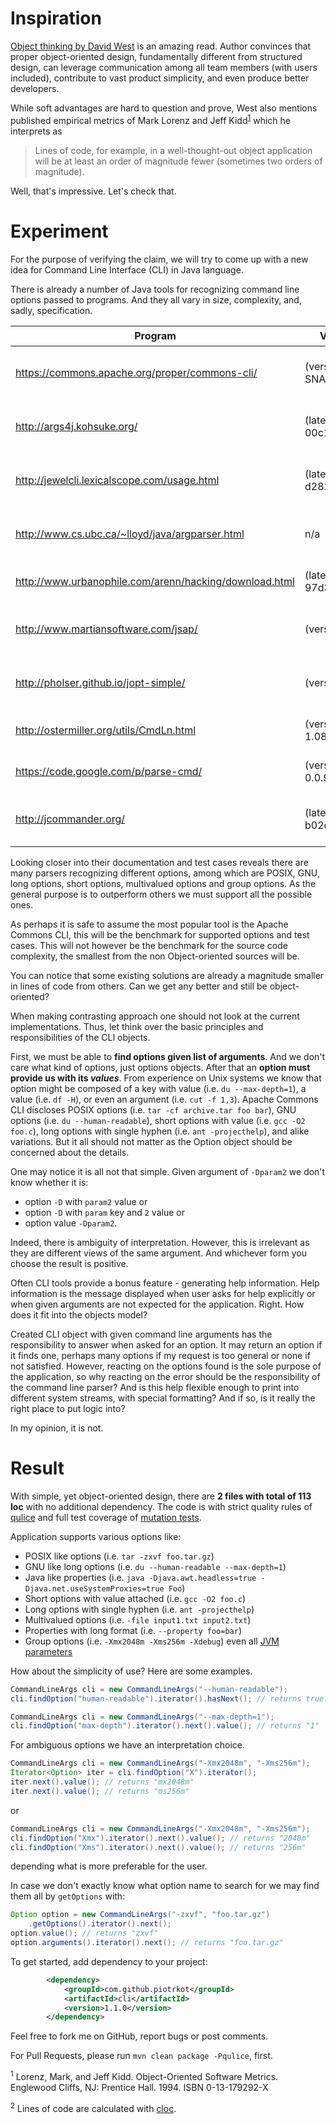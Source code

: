 # Inspiration

[Object thinking by David West](http://www.amazon.com/Object-Thinking-Developer-Reference-David/dp/0735619654) is an amazing read.
Author convinces that proper object-oriented design, fundamentally different
from structured design, can leverage communication among all team members
(with users included), contribute to vast product simplicity, and even produce
better developers.

While soft advantages are hard to question and prove, West also mentions
published empirical metrics of Mark Lorenz and
Jeff Kidd<sup>[1](#MarkKidd)</sup> which he interprets as
> Lines of code, for example, in a well-thought-out object application will be
at least an order of magnitude fewer (sometimes two orders of magnitude).

Well, that's impressive. Let's check that.

# Experiment

For the purpose of verifying the claim, we will try to come up with a new
idea for Command Line Interface (CLI) in Java language.

There is already a number of Java tools for recognizing command line options
passed to programs. And they all vary in size, complexity, and, sadly,
specification.

Program | Version | Size<sup>[2](#LoC)</sup>
--------|---------|-------------------------
https://commons.apache.org/proper/commons-cli/ | (version 1.4-SNAPSHOT) | 23 files (2665 loc)
http://args4j.kohsuke.org/ | (latest commit 00c192c445) | 63 files (2379 loc)
http://jewelcli.lexicalscope.com/usage.html | (latest commit d282f87b93) | 90 files (2825 loc)
http://www.cs.ubc.ca/~lloyd/java/argparser.html | n/a | 14 files (3348 loc)
http://www.urbanophile.com/arenn/hacking/download.html | (latest commit 97d3ac8d79) | 3 files (634 loc)
http://www.martiansoftware.com/jsap/ | (version 2.1) | 94 files (4888 loc)
http://pholser.github.io/jopt-simple/ |(version 4.9) | 45 files (2053 loc)
http://ostermiller.org/utils/CmdLn.html | (version 1.08.02) | 6 files (730 loc)
https://code.google.com/p/parse-cmd/ | (version 0.0.93) | 1 file (238 loc)
http://jcommander.org/ | (latest commit b02e9dee4e) | 49 files (2226 loc)

Looking closer into their documentation and test cases reveals there are
many parsers recognizing different options, among which are POSIX, GNU,
long options, short options, multivalued options and group options. As the
general purpose is to outperform others we must support all the possible ones.

As perhaps it is safe to assume the most popular tool is the Apache Commons CLI,
this will be the benchmark for supported options and test cases. This will not
however be the benchmark for the source code complexity, the smallest from
the non Object-oriented sources will be.

You can notice that some existing solutions are already a magnitude smaller in
lines of code from others. Can we get any better and still be object-oriented?

When making contrasting approach one should not look at the current
implementations. Thus, let think over the basic principles and responsibilities
of the CLI objects.

First, we must be able to **find options given list of arguments**. And we don't
care what kind of options, just options objects. After that
an **option must provide us with its _values_**. From experience on Unix
systems we know that option might be composed of a key with value
(i.e. `du --max-depth=1`), a value (i.e. `df -H`), or even an
argument (i.e. `cut -f 1,3`). Apache Commons CLI discloses POSIX options
(i.e. `tar -cf archive.tar foo bar`), GNU options (i.e. `du --human-readable`),
short options with value (i.e. `gcc -O2 foo.c`), long options with single hyphen
(i.e. `ant -projecthelp`), and alike variations. But it all should not matter as
the Option object should be concerned about the details.

One may notice it is all not that simple. Given argument of `-Dparam2` we don't
know whether it is:
* option `-D` with `param2` value or
* option `-D` with `param` key and `2` value or
* option value `-Dparam2`.

Indeed, there is ambiguity of interpretation. However, this is irrelevant as
they are different views of the same argument. And whichever form you choose
the result is positive.

Often CLI tools provide a bonus feature - generating help information. Help
information is the message displayed when user asks for help explicitly or
when given arguments are not expected for the application.
Right. How does it fit into the objects model?

Created CLI object with given command line arguments has the responsibility to
answer when asked for an option. It may return an option if it finds one,
perhaps many options if my request is too general or none if not satisfied.
However, reacting on the options found is the sole purpose of the application,
so why reacting on the error should be the responsibility of the command
line parser? And is this help flexible enough to print into different
system streams, with special formatting? And if so, is it really the right
place to put logic into?

In my opinion, it is not.

# Result

With simple, yet object-oriented design, there are **2 files with total of 113
loc** with no additional dependency. The code is with strict quality rules
of [qulice](http://www.qulice.com/) and full test coverage
of [mutation tests](http://pitest.org/).

Application supports various options like:
* POSIX like options (i.e. `tar -zxvf foo.tar.gz`)
* GNU like long options (i.e. `du --human-readable --max-depth=1`)
* Java like properties (i.e. `java -Djava.awt.headless=true -Djava.net.useSystemProxies=true Foo`)
* Short options with value attached (i.e. `gcc -O2 foo.c`)
* Long options with single hyphen (i.e. `ant -projecthelp`)
* Multivalued options (i.e. `-file input1.txt input2.txt`)
* Properties with long format (i.e. `--property foo=bar`)
* Group options (i.e. `-Xmx2048m -Xms256m -Xdebug`) even all [JVM parameters](http://javarevisited.blogspot.com/2011/11/hotspot-jvm-options-java-examples.html)

How about the simplicity of use? Here are some examples.

```java
CommandLineArgs cli = new CommandLineArgs("--human-readable");
cli.findOption("human-readable").iterator().hasNext(); // returns true
```
```java
CommandLineArgs cli = new CommandLineArgs("--max-depth=1");
cli.findOption("max-depth").iterator().next().value(); // returns "1"
```
For ambiguous options we have an interpretation choice.
```java
CommandLineArgs cli = new CommandLineArgs("-Xmx2048m", "-Xms256m");
Iterator<Option> iter = cli.findOption("X").iterator();
iter.next().value(); // returns "mx2048m"
iter.next().value(); // returns "ms256m"
```
or
```java
CommandLineArgs cli = new CommandLineArgs("-Xmx2048m", "-Xms256m");
cli.findOption("Xmx").iterator().next().value(); // returns "2048m"
cli.findOption("Xms").iterator().next().value(); // returns "256m"
```
depending what is more preferable for the user.

In case we don't exactly know what option name to search for we may find
them all by `getOptions` with:
```java
Option option = new CommandLineArgs("-zxvf", "foo.tar.gz")
    .getOptions().iterator().next();
option.value(); // returns "zxvf"
option.arguments().iterator().next(); // returns "foo.tar.gz"
```

To get started, add dependency to your project:
```xml
        <dependency>
            <groupId>com.github.piotrkot</groupId>
            <artifactId>cli</artifactId>
            <version>1.1.0</version>
        </dependency>
```

Feel free to fork me on GitHub, report bugs or post comments.

For Pull Requests, please run `mvn clean package -Pqulice`, first.

<a name="MarkKidd"><sup>1</sup></a> Lorenz, Mark, and Jeff Kidd. Object-Oriented
Software Metrics. Englewood Cliffs, NJ: Prentice Hall. 1994. ISBN 0-13-179292-X

<a name="LoC"><sup>2</sup></a> Lines of code are calculated with
[cloc](http://cloc.sourceforge.net).
